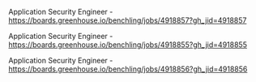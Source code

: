 Application Security Engineer - https://boards.greenhouse.io/benchling/jobs/4918857?gh_jid=4918857

Application Security Engineer - https://boards.greenhouse.io/benchling/jobs/4918855?gh_jid=4918855

Application Security Engineer - https://boards.greenhouse.io/benchling/jobs/4918856?gh_jid=4918856


